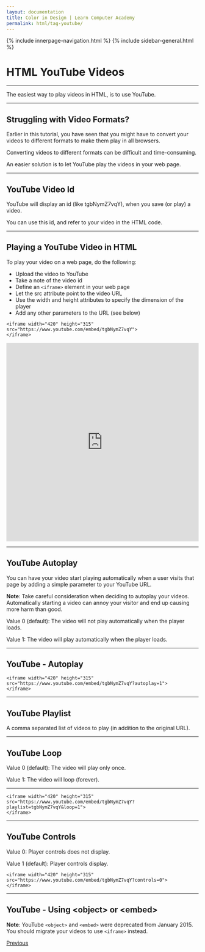 ```yaml
---
layout: documentation
title: Color in Design | Learn Computer Academy
permalink: html/tag-youtube/
---
```

<div class="loader">
{% include innerpage-navigation.html %}
{% include sidebar-general.html %}
            <div class="page-content">
                <div class="content-wrapper">
                    <div class="row">
                        <div class="col-md-9 content">
                            <!-- Your content goes started here -->
                            <div class="doc-content">
                                <h1>HTML YouTube Videos</h1>
                                <hr>
                                <p>The easiest way to play videos in HTML, is to use YouTube.</p>
                                <hr>
                                <h2>Struggling with Video Formats?</h2>
                                <p>Earlier in this tutorial, you have seen that you might have to convert your videos to different formats to make them play in all browsers.</p>
                                <p>Converting videos to different formats can be difficult and time-consuming.</p>
                                <p>An easier solution is to let YouTube play the videos in your web page.</p>
                                <hr>
                                <h2>YouTube Video Id</h2>
                                <p>YouTube will display an id (like tgbNymZ7vqY), when you save (or play) a video.</p>
                                <p>You can use this id, and refer to your video in the HTML code.</p>
                                <hr>
                                <h2>Playing a YouTube Video in HTML</h2>
                                <p>To play your video on a web page, do the following:</p>
                                <ul>
                                    <li>Upload the video to YouTube</li>
                                    <li>Take a note of the video id</li>
                                    <li>Define an <code>&lt;iframe></code> element in your web page</li>
                                    <li>Let the src attribute point to the video URL</li>
                                    <li>Use the width and height attributes to specify the dimension of the player</li>
                                    <li>Add any other parameters to the URL (see below)</li>
                                </ul>
                                <pre class="snippet"><code class="html">&lt;iframe width="420" height="315"
src="https://www.youtube.com/embed/tgbNymZ7vqY">
&lt;/iframe></code></pre>
                                <iframe width="100%" height="520" style="border: none;" src="https://www.youtube.com/embed/GY-CLke_gVI" allow="accelerometer; autoplay; encrypted-media; gyroscope; picture-in-picture" allowfullscreen></iframe>
                                <hr>
                                <h2>YouTube Autoplay</h2>
                                <p>You can have your video start playing automatically when a user visits that page by adding a simple parameter to your YouTube URL.</p>
                                <p class="note"><b>Note</b>: Take careful consideration when deciding to autoplay your videos. Automatically starting a video can annoy your visitor and end up causing more harm than good.</p>
                                <p>Value 0 (default): The video will not play automatically when the player loads.</p>
                                <p>Value 1: The video will play automatically when the player loads.</p>
                                <hr>
                                <h2>YouTube - Autoplay</h2>
                                <pre class="snippet"><code class="html">&lt;iframe width="420" height="315"
src="https://www.youtube.com/embed/tgbNymZ7vqY?autoplay=1">
&lt;/iframe></code></pre>
                                <hr>
                                <h2>YouTube Playlist</h2>
                                <p>A comma separated list of videos to play (in addition to the original URL).</p>
                                <hr>
                                <h2>YouTube Loop</h2>
                                <p>Value 0 (default): The video will play only once.</p>
                                <p>Value 1: The video will loop (forever).</p>
                                <hr>
                                <pre class="snippet"><code class="html">&lt;iframe width="420" height="315"
src="https://www.youtube.com/embed/tgbNymZ7vqY?playlist=tgbNymZ7vqY&loop=1">
&lt;/iframe></code></pre>
                                <hr>
                                <h2>YouTube Controls</h2>
                                <p>Value 0: Player controls does not display.</p>
                                <p>Value 1 (default): Player controls display.</p>
                                <pre class="snippet"><code class="html">&lt;iframe width="420" height="315"
src="https://www.youtube.com/embed/tgbNymZ7vqY?controls=0">
&lt;/iframe></code></pre>
                                <hr>
                                <h2>YouTube - Using &lt;object> or &lt;embed></h2>
                                <p><b>Note</b>: YouTube <code>&lt;object></code> and <code>&lt;embed></code> were deprecated from January 2015. You should migrate your videos to use <code>&lt;iframe></code> instead.</p>
                            </div>
                            <!-- /.Your content goes ends here -->
                            <div class="footer-btn d-flex justify-content-between">
                                <a href="tag-audio" class="btn"><i class="fas fa-arrow-circle-left"></i>Previous</a>
                                <!-- <a href="#" class="btn">Next<i class="fas fa-arrow-circle-right"></i></a> -->
                            </div>
                            <!-- /.End of footer button -->
                        </div>
                        <!-- Right Sidebar Start-->
                        <?php include '../includes/right-sidebar-innerpage.php'; ?>
                        <!-- Right-Sidebar End -->
                    </div>
                </div>


